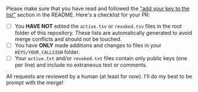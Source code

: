 Please make sure that you have read and followed the ["add your key to the list"](README.md#Adding-your-key-to-this-list) section in the README. Here's a checklist for your PR:

- [ ] You **HAVE NOT** edited the `active.tsv` or `revoked.tsv` files in the root folder of this repository. These lists are automatically generated to avoid merge conflicts and should not be touched. 
- [ ] You have **ONLY** made additions and changes to files in your `KEYS/YOUR_CALLSIGN` folder.
- [ ] Your `active.txt` and/or `revoked.txt` files contain only public keys (one per line) and include no extraneous text or comments.

All requests are reviewed by a human (at least for now). I'll do my best to be prompt with the merge!
